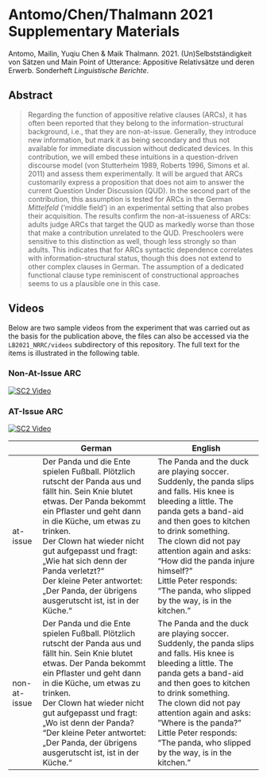 # Antomo/Chen/Thalmann 2021 Supplementary Materials

Antomo, Mailin, Yuqiu Chen & Maik Thalmann. 2021. (Un)Selbstständigkeit von Sätzen und Main Point of Utterance: Appositive Relativsätze und deren Erwerb. Sonderheft *Linguistische Berichte*.

## Abstract

> Regarding the function of appositive relative clauses (ARCs), it has often been reported that they
> belong to the information-structural background, i.e., that they are non-at-issue. Generally, they
> introduce new information, but mark it as being secondary and thus not available for immediate
> discussion without dedicated devices. In this contribution, we will embed these intuitions in a
> question-driven discourse model (von Stutterheim 1989, Roberts 1996, Simons et al. 2011) and
> assess them experimentally. It will be argued that ARCs customarily express a proposition that
> does not aim to answer the current Question Under Discussion (QUD). In the second part of the
> contribution, this assumption is tested for ARCs in the German *Mittelfeld* (‘middle field’) in an
> experimental setting that also probes their acquisition. The results confirm the non-at-issueness
> of ARCs: adults judge ARCs that target the QUD as markedly worse than those that make a
> contribution unrelated to the QUD. Preschoolers were sensitive to this distinction as well, though
> less strongly so than adults. This indicates that for ARCs syntactic dependence correlates with
> information-structural status, though this does not extend to other complex clauses in German. The
> assumption of a dedicated functional clause type reminiscent of constructional approaches seems to
> us a plausible one in this case.

## Videos

Below are two sample videos from the experiment that was carried out as the basis for the publication above, the files can also be accessed via the `LB2021_NRRC/videos` subdirectory of this repository. The full text for the items is illustrated in the following table.

### Non-At-Issue ARC

[![SC2 Video](https://img.youtube.com/vi/Kb2VFKRnMdk/0.jpg)](https://youtu.be/Kb2VFKRnMdk)

### AT-Issue ARC

[![SC2 Video](https://img.youtube.com/vi/siOT9u7L41k/0.jpg)](https://youtu.be/siOT9u7L41k)


|              	| German                                                                                                                                                                                                                                                                                                                                                                                 	| English                                                                                                                                                                                                                                                                                                                                                       	|
|--------------	|----------------------------------------------------------------------------------------------------------------------------------------------------------------------------------------------------------------------------------------------------------------------------------------------------------------------------------------------------------------------------------------	|---------------------------------------------------------------------------------------------------------------------------------------------------------------------------------------------------------------------------------------------------------------------------------------------------------------------------------------------------------------	|
| at-issue     	| Der Panda und die Ente spielen Fußball. Plötzlich rutscht der Panda aus und fällt hin. Sein Knie blutet etwas. Der Panda bekommt ein Pflaster und geht dann in die Küche, um etwas zu trinken. <br>Der Clown hat wieder nicht gut aufgepasst und fragt: „Wie hat sich denn der Panda verletzt?“<br>Der kleine Peter antwortet: „Der Panda, der übrigens ausgerutscht ist, ist in der Küche.“ 	| The Panda and the duck are playing soccer. Suddenly, the panda slips and falls. His knee is bleeding a little. The panda gets a band-aid and then goes to kitchen to drink something.<br>The clown did not pay attention again and asks: “How did the panda injure himself?”<br>Little Peter responds: “The panda, who slipped by the way, is in the kitchen.” 	|
| non-at-issue 	| Der Panda und die Ente spielen Fußball. Plötzlich rutscht der Panda aus und fällt hin. Sein Knie blutet etwas. Der Panda bekommt ein Pflaster und geht dann in die Küche, um etwas zu trinken.<br>Der Clown hat wieder nicht gut aufgepasst und fragt: „Wo ist denn der Panda?<br>“Der kleine Peter antwortet: „Der Panda, der übrigens ausgerutscht ist, ist in der Küche.“                  	| The Panda and the duck are playing soccer. Suddenly, the panda slips and falls. His knee is bleeding a little. The panda gets a band-aid and then goes to kitchen to drink something.<br>The clown did not pay attention again and asks: ”Where is the panda?”<br>Little Peter responds: “The panda, who slipped by the way, is in the kitchen.”                 	|
